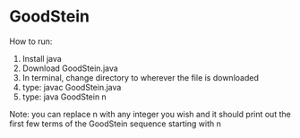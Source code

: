 # GoodStein

How to run:

1. Install java
2. Download GoodStein.java
3. In terminal, change directory to wherever the file is downloaded
4. type: javac GoodStein.java
5. type: java GoodStein n

Note: you can replace n with any integer you wish and it should print out the first few terms of the GoodStein sequence starting with n

